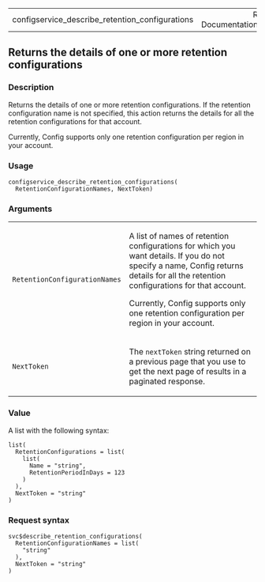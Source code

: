 <table style="width: 100%;">
<tbody>
<tr class="odd">
<td>configservice_describe_retention_configurations</td>
<td style="text-align: right;">R Documentation</td>
</tr>
</tbody>
</table>

## Returns the details of one or more retention configurations

### Description

Returns the details of one or more retention configurations. If the
retention configuration name is not specified, this action returns the
details for all the retention configurations for that account.

Currently, Config supports only one retention configuration per region
in your account.

### Usage

    configservice_describe_retention_configurations(
      RetentionConfigurationNames, NextToken)

### Arguments

<table>
<colgroup>
<col style="width: 35%" />
<col style="width: 65%" />
</colgroup>
<tbody>
<tr class="odd">
<td><code
id="configservice_describe_retention_configurations_:_RetentionConfigurationNames">RetentionConfigurationNames</code></td>
<td><p>A list of names of retention configurations for which you want
details. If you do not specify a name, Config returns details for all
the retention configurations for that account.</p>
<p>Currently, Config supports only one retention configuration per
region in your account.</p></td>
</tr>
<tr class="even">
<td><code
id="configservice_describe_retention_configurations_:_NextToken">NextToken</code></td>
<td><p>The <code>nextToken</code> string returned on a previous page
that you use to get the next page of results in a paginated
response.</p></td>
</tr>
</tbody>
</table>

### Value

A list with the following syntax:

    list(
      RetentionConfigurations = list(
        list(
          Name = "string",
          RetentionPeriodInDays = 123
        )
      ),
      NextToken = "string"
    )

### Request syntax

    svc$describe_retention_configurations(
      RetentionConfigurationNames = list(
        "string"
      ),
      NextToken = "string"
    )
